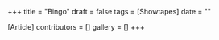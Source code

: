 +++
title = "Bingo"
draft = false
tags = [Showtapes]
date = ""

[Article]
contributors = []
gallery = []
+++